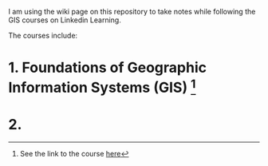 I am using the wiki page on this repository to take notes while following the GIS courses on Linkedin Learning.

The courses include:

# 1. Foundations of Geographic Information Systems (GIS) [^1]

[^1]: See the link to the course [here](https://www.linkedin.com/learning/foundations-of-geographic-information-systems-gis/thinking-spatially) 

# 2.

